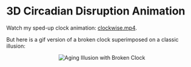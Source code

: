 # 3D Circadian Disruption Animation
Watch my sped-up clock animation: [clockwise.mp4](https://github.com/adams-charleen/clock_animation/raw/main/clockwise.mp4).

But here is a gif version of a broken clock superimposed on a classic illusion:



<p align="center">
<img src="3d_clock_overlay.gif" alt="Aging Illusion with Broken Clock">
</p>


